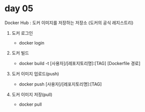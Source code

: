 #   day 05

Docker Hub
    : 도커 이미지를 저장하는 저장소 (도커의 공식 레지스트리)

1.  도커 로그인 
    - docker login

2.  도커 빌드
    - docker build -t [사용자]/[레포지토리명]:[TAG] [Dockerfile 경로]

3.  도커 이미지 업로드(push)
    - docker push [사용자]/[레포지토리명]:[TAG]

4.  도커 이미지 저장(pull)
    - docker pull